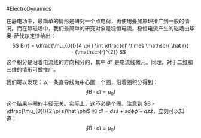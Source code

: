 #ElectroDynamics 

在静电场中，最简单的情形是研究一个点电荷，再使用叠加原理推广到一般的情况。而在静磁场中，我们最简单的研究对象是稳恒电流。稳恒电流产生的磁场由毕奥-萨伐尔定律给出：
$$
B(r) = \dfrac{\mu_{0}I}{4 \pi } \int  \dfrac{dl' \times \mathscr{ \hat  r}}{\mathscr{r}^{2}}
$$
这个积分是沿着电流线的方向积分的，其中 $dl'$ 是电流线微元。同理，对于二维和三维的情形可做推广。

我们可以发现：以一条直导线为中心画一个圈，沿着圈积分得到：
$$
\oint B \cdot dl = \mu_{0}I
$$
这个结果与圈的半径无关。实际上，这不必是个圈。注意到 $B - \dfrac{\mu_{0}I}{2 \pi s}\hat \phi$ 和 $dl = ds \hat  s + s  d \phi  \hat \phi + dz \hat z$，立刻可以知道：
$$
\oint B \cdot dl   = \mu_{0}I 
$$
